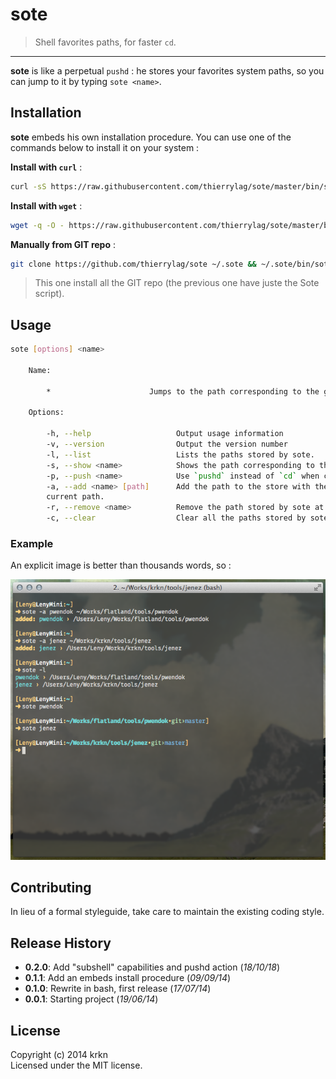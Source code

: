# sote

> Shell favorites paths, for faster `cd`.

* * *

**sote** is like a perpetual `pushd` : he stores your favorites system paths, so you can jump to it by typing `sote <name>`.

## Installation
**sote** embeds his own installation procedure. You can use one of the commands below to install it on your system :

**Install with `curl`** :

```bash
curl -sS https://raw.githubusercontent.com/thierrylag/sote/master/bin/sote | bash
```

**Install with `wget`** :

```bash
wget -q -O - https://raw.githubusercontent.com/thierrylag/sote/master/bin/sote | bash
```

**Manually from GIT repo** :

```bash
git clone https://github.com/thierrylag/sote ~/.sote && ~/.sote/bin/sote
```

> This one install all the GIT repo (the previous one have juste the Sote script).

## Usage

```bash
sote [options] <name>

    Name:

        *                      Jumps to the path corresponding to the given name.

    Options:

        -h, --help                   Output usage information
        -v, --version                Output the version number
        -l, --list                   Lists the paths stored by sote.
        -s, --show <name>            Shows the path corresponding to the given name.
        -p, --push <name>            Use `pushd` instead of `cd` when change folder.
        -a, --add <name> [path]      Add the path to the store with the given name. If no path is given, use 
        current path.
        -r, --remove <name>          Remove the path stored by sote at the given name.
        -c, --clear                  Clear all the paths stored by sote. Ask for confirmation before acting.
```

### Example

An explicit image is better than thousands words, so :

![sote example](./example.png)

## Contributing

In lieu of a formal styleguide, take care to maintain the existing coding style.

## Release History

* **0.2.0**: Add "subshell" capabilities and pushd action (*18/10/18*)
* **0.1.1**: Add an embeds install procedure (*09/09/14*)
* **0.1.0**: Rewrite in bash, first release (*17/07/14*)
* **0.0.1**: Starting project (*19/06/14*)

## License

Copyright (c) 2014 krkn  
Licensed under the MIT license.
